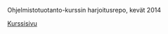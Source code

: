 ﻿Ohjelmistotuotanto-kurssin harjoitusrepo, kevät 2014 

[Kurssisivu](https://github.com/mluukkai/ohtu2014/wiki/Ohjelmistotuotanto-kev%C3%A4t-2014)

